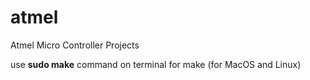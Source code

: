 # atmel
Atmel Micro Controller Projects

use **sudo make** command on terminal for make (for MacOS and Linux)
